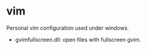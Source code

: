 # vim
Personal vim configuration used under windows.

* gvimfullscreen.dll:  open files with fullscreen gvim.
 
